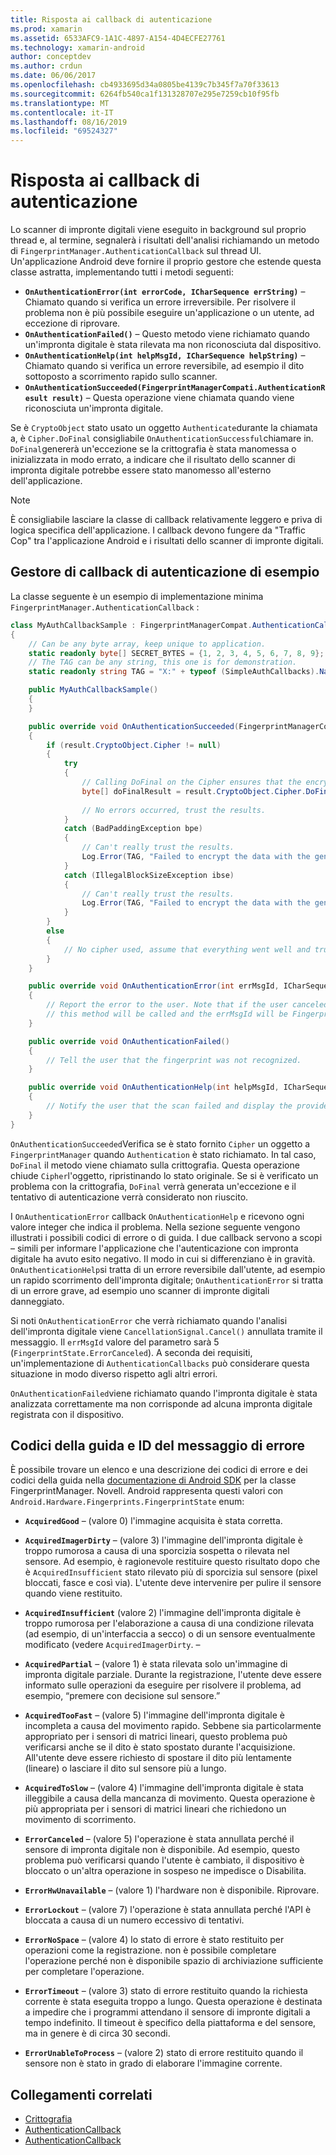 ```yaml
---
title: Risposta ai callback di autenticazione
ms.prod: xamarin
ms.assetid: 6533AFC9-1A1C-4897-A154-4D4ECFE27761
ms.technology: xamarin-android
author: conceptdev
ms.author: crdun
ms.date: 06/06/2017
ms.openlocfilehash: cb4933695d34a0805be4139c7b345f7a70f33613
ms.sourcegitcommit: 6264fb540ca1f131328707e295e7259cb10f95fb
ms.translationtype: MT
ms.contentlocale: it-IT
ms.lasthandoff: 08/16/2019
ms.locfileid: "69524327"
---
```

# <a name="responding-to-authentication-callbacks"></a>Risposta ai callback di autenticazione

Lo scanner di impronte digitali viene eseguito in background sul proprio thread e, al termine, segnalerà i risultati dell'analisi richiamando un metodo di `FingerprintManager.AuthenticationCallback` sul thread UI. Un'applicazione Android deve fornire il proprio gestore che estende questa classe astratta, implementando tutti i metodi seguenti:

* **`OnAuthenticationError(int errorCode, ICharSequence errString)`** &ndash; Chiamato quando si verifica un errore irreversibile. Per risolvere il problema non è più possibile eseguire un'applicazione o un utente, ad eccezione di riprovare.
* **`OnAuthenticationFailed()`** &ndash; Questo metodo viene richiamato quando un'impronta digitale è stata rilevata ma non riconosciuta dal dispositivo.
* **`OnAuthenticationHelp(int helpMsgId, ICharSequence helpString)`** &ndash; Chiamato quando si verifica un errore reversibile, ad esempio il dito sottoposto a scorrimento rapido sullo scanner.
* **`OnAuthenticationSucceeded(FingerprintManagerCompati.AuthenticationResult result)`** &ndash; Questa operazione viene chiamata quando viene riconosciuta un'impronta digitale.

Se è `CryptoObject` stato usato un oggetto `Authenticate`durante la chiamata a, è `Cipher.DoFinal` consigliabile `OnAuthenticationSuccessful`chiamare in.
`DoFinal`genererà un'eccezione se la crittografia è stata manomessa o inizializzata in modo errato, a indicare che il risultato dello scanner di impronta digitale potrebbe essere stato manomesso all'esterno dell'applicazione.


> [!NOTE]
> È consigliabile lasciare la classe di callback relativamente leggero e priva di logica specifica dell'applicazione. I callback devono fungere da "Traffic Cop" tra l'applicazione Android e i risultati dello scanner di impronte digitali.

## <a name="a-sample-authentication-callback-handler"></a>Gestore di callback di autenticazione di esempio

La classe seguente è un esempio di implementazione minima `FingerprintManager.AuthenticationCallback` : 

```csharp
class MyAuthCallbackSample : FingerprintManagerCompat.AuthenticationCallback
{
    // Can be any byte array, keep unique to application.
    static readonly byte[] SECRET_BYTES = {1, 2, 3, 4, 5, 6, 7, 8, 9};
    // The TAG can be any string, this one is for demonstration.
    static readonly string TAG = "X:" + typeof (SimpleAuthCallbacks).Name;

    public MyAuthCallbackSample()
    {
    }

    public override void OnAuthenticationSucceeded(FingerprintManagerCompat.AuthenticationResult result)
    {
        if (result.CryptoObject.Cipher != null) 
        {
            try
            {
                // Calling DoFinal on the Cipher ensures that the encryption worked.
                byte[] doFinalResult = result.CryptoObject.Cipher.DoFinal(SECRET_BYTES);
    
                // No errors occurred, trust the results.              
            }
            catch (BadPaddingException bpe)
            {
                // Can't really trust the results.
                Log.Error(TAG, "Failed to encrypt the data with the generated key." + bpe);
            }
            catch (IllegalBlockSizeException ibse)
            {
                // Can't really trust the results.
                Log.Error(TAG, "Failed to encrypt the data with the generated key." + ibse);
            }
        }
        else
        {
            // No cipher used, assume that everything went well and trust the results.
        }
    }

    public override void OnAuthenticationError(int errMsgId, ICharSequence errString)
    {
        // Report the error to the user. Note that if the user canceled the scan,
        // this method will be called and the errMsgId will be FingerprintState.ErrorCanceled.
    }

    public override void OnAuthenticationFailed()
    {
        // Tell the user that the fingerprint was not recognized.
    }

    public override void OnAuthenticationHelp(int helpMsgId, ICharSequence helpString)
    {
        // Notify the user that the scan failed and display the provided hint.
    }
}
```

`OnAuthenticationSucceeded`Verifica se è stato fornito `Cipher` un oggetto a `FingerprintManager` quando `Authentication` è stato richiamato. In tal caso, `DoFinal` il metodo viene chiamato sulla crittografia. Questa operazione chiude `Cipher`l'oggetto, ripristinando lo stato originale. Se si è verificato un problema con la crittografia, `DoFinal` verrà generata un'eccezione e il tentativo di autenticazione verrà considerato non riuscito.

I `OnAuthenticationError` callback `OnAuthenticationHelp` e ricevono ogni valore integer che indica il problema. Nella sezione seguente vengono illustrati i possibili codici di errore o di guida. I due callback servono a scopi &ndash; simili per informare l'applicazione che l'autenticazione con impronta digitale ha avuto esito negativo. Il modo in cui si differenziano è in gravità. `OnAuthenticationHelp`si tratta di un errore reversibile dall'utente, ad esempio un rapido scorrimento dell'impronta digitale; `OnAuthenticationError` si tratta di un errore grave, ad esempio uno scanner di impronte digitali danneggiato.

Si noti `OnAuthenticationError` che verrà richiamato quando l'analisi dell'impronta digitale viene `CancellationSignal.Cancel()` annullata tramite il messaggio. Il `errMsgId` valore del parametro sarà 5 (`FingerprintState.ErrorCanceled`). A seconda dei requisiti, un'implementazione di `AuthenticationCallbacks` può considerare questa situazione in modo diverso rispetto agli altri errori. 

`OnAuthenticationFailed`viene richiamato quando l'impronta digitale è stata analizzata correttamente ma non corrisponde ad alcuna impronta digitale registrata con il dispositivo. 

## <a name="help-codes-and-error-message-ids"></a>Codici della guida e ID del messaggio di errore 

È possibile trovare un elenco e una descrizione dei codici di errore e dei codici della guida nella [documentazione di Android SDK](https://developer.android.com/reference/android/hardware/fingerprint/FingerprintManager.html#FINGERPRINT_ACQUIRED_GOOD) per la classe FingerprintManager. Novell. Android rappresenta questi valori con `Android.Hardware.Fingerprints.FingerprintState` enum:


- **`AcquiredGood`** &ndash; (valore 0) l'immagine acquisita è stata corretta.


- **`AcquiredImagerDirty`** &ndash; (valore 3) l'immagine dell'impronta digitale è troppo rumorosa a causa di una sporcizia sospetta o rilevata nel sensore. Ad esempio, è ragionevole restituire questo risultato dopo che è `AcquiredInsufficient` stato rilevato più di sporcizia sul sensore (pixel bloccati, fasce e così via). L'utente deve intervenire per pulire il sensore quando viene restituito.


- **`AcquiredInsufficient`** (valore 2) l'immagine dell'impronta digitale è troppo rumorosa per l'elaborazione a causa di una condizione rilevata (ad esempio, di un'interfaccia a secco) o di un sensore eventualmente modificato (vedere `AcquiredImagerDirty`. &ndash;



- **`AcquiredPartial`** &ndash; (valore 1) è stata rilevata solo un'immagine di impronta digitale parziale. Durante la registrazione, l'utente deve essere informato sulle operazioni da eseguire per risolvere il problema, ad esempio, &ldquo;premere con decisione sul sensore.&rdquo;



- **`AcquiredTooFast`** &ndash; (valore 5) l'immagine dell'impronta digitale è incompleta a causa del movimento rapido. Sebbene sia particolarmente appropriato per i sensori di matrici lineari, questo problema può verificarsi anche se il dito è stato spostato durante l'acquisizione. All'utente deve essere richiesto di spostare il dito più lentamente (lineare) o lasciare il dito sul sensore più a lungo.




- **`AcquiredToSlow`** &ndash; (valore 4) l'immagine dell'impronta digitale è stata illeggibile a causa della mancanza di movimento. Questa operazione è più appropriata per i sensori di matrici lineari che richiedono un movimento di scorrimento.



- **`ErrorCanceled`** &ndash; (valore 5) l'operazione è stata annullata perché il sensore di impronta digitale non è disponibile. Ad esempio, questo problema può verificarsi quando l'utente è cambiato, il dispositivo è bloccato o un'altra operazione in sospeso ne impedisce o Disabilita.



- **`ErrorHwUnavailable`** &ndash; (valore 1) l'hardware non è disponibile. Riprovare.




- **`ErrorLockout`** &ndash; (valore 7) l'operazione è stata annullata perché l'API è bloccata a causa di un numero eccessivo di tentativi.




- **`ErrorNoSpace`** &ndash; (valore 4) lo stato di errore è stato restituito per operazioni come la registrazione. non è possibile completare l'operazione perché non è disponibile spazio di archiviazione sufficiente per completare l'operazione.



- **`ErrorTimeout`** &ndash; (valore 3) stato di errore restituito quando la richiesta corrente è stata eseguita troppo a lungo. Questa operazione è destinata a impedire che i programmi attendano il sensore di impronte digitali a tempo indefinito. Il timeout è specifico della piattaforma e del sensore, ma in genere è di circa 30 secondi.



- **`ErrorUnableToProcess`** &ndash; (valore 2) stato di errore restituito quando il sensore non è stato in grado di elaborare l'immagine corrente.



## <a name="related-links"></a>Collegamenti correlati

- [Crittografia](https://docs.oracle.com/javase/7/docs/api/javax/crypto/Cipher.html)
- [AuthenticationCallback](https://developer.android.com/reference/android/hardware/fingerprint/FingerprintManager.AuthenticationCallback.html)
- [AuthenticationCallback](https://developer.android.com/reference/android/support/v4/hardware/fingerprint/FingerprintManagerCompat.AuthenticationCallback.html)
